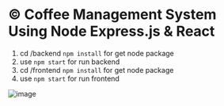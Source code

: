 # © Coffee Management System Using Node Express.js & React

1. cd /backend `npm install` for get node package
2. use `npm start` for run backend
3. cd /frontend `npm install` for get node package
4. use `npm start` for run frontend

![image](https://github.com/user-attachments/assets/05b9c65e-1525-4558-908a-4bd54611f728)
